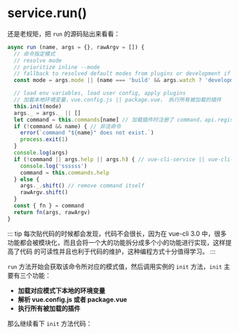 # service.run()

还是老规矩，把 `run` 的源码贴出来看看：

```js
async run (name, args = {}, rawArgv = []) {
  // 命令指定模式
  // resolve mode
  // prioritize inline --mode
  // fallback to resolved default modes from plugins or development if --watch is defined
  const mode = args.mode || (name === 'build' && args.watch ? 'development' : this.modes[name])

  // load env variables, load user config, apply plugins
  // 加载本地环境变量，vue.config.js || package.vue， 执行所有被加载的插件
  this.init(mode)
  args._ = args._ || []
  let command = this.commands[name] // 加载插件时注册了 command，api.registerCommand
  if (!command && name) { // 非法命令
    error(`command "${name}" does not exist.`)
    process.exit(1)
  }
  console.log(args)
  if (!command || args.help || args.h) { // vue-cli-service || vue-cli-service -h
    console.log('ssssss')
    command = this.commands.help
  } else {
    args._.shift() // remove command itself
    rawArgv.shift()
  }
  const { fn } = command
  return fn(args, rawArgv)
}
```
::: tip
每次贴代码的时候都会发现，代码不会很长，因为在 vue-cli 3.0 中，很多功能都会被模块化，而且会将一个大的功能拆分成多个小的功能进行实现，这样提高了代码
的可读性并且也利于代码的维护，这种编程方式十分值得学习。
:::

`run` 方法开始会获取该命令所对应的模式值，然后调用实例的 `init` 方法，`init` 主要有三个功能：
* **加载对应模式下本地的环境变量**
* **解析 vue.config.js 或者 package.vue**
* **执行所有被加载的插件**

那么继续看下 `init` 方法代码：
